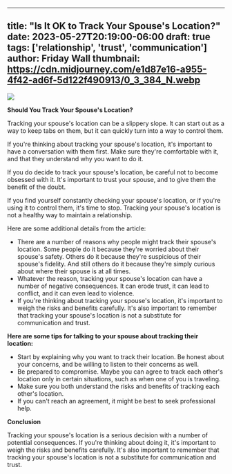 
---
title: "Is It OK to Track Your Spouse's Location?"
date: 2023-05-27T20:19:00-06:00
draft: true
tags: ['relationship', 'trust', 'communication']
author: Friday Wall
thumbnail:  https://cdn.midjourney.com/e1d87e16-a955-4f42-ad6f-5d122f490913/0_3_384_N.webp
---

![]( https://cdn.midjourney.com/e1d87e16-a955-4f42-ad6f-5d122f490913/0_3.webp)


**Should You Track Your Spouse's Location?**

Tracking your spouse's location can be a slippery slope. It can start out as a way to keep tabs on them, but it can quickly turn into a way to control them.

If you're thinking about tracking your spouse's location, it's important to have a conversation with them first. Make sure they're comfortable with it, and that they understand why you want to do it.

If you do decide to track your spouse's location, be careful not to become obsessed with it. It's important to trust your spouse, and to give them the benefit of the doubt.

If you find yourself constantly checking your spouse's location, or if you're using it to control them, it's time to stop. Tracking your spouse's location is not a healthy way to maintain a relationship.

Here are some additional details from the article:

* There are a number of reasons why people might track their spouse's location. Some people do it because they're worried about their spouse's safety. Others do it because they're suspicious of their spouse's fidelity. And still others do it because they're simply curious about where their spouse is at all times.
* Whatever the reason, tracking your spouse's location can have a number of negative consequences. It can erode trust, it can lead to conflict, and it can even lead to violence.
* If you're thinking about tracking your spouse's location, it's important to weigh the risks and benefits carefully. It's also important to remember that tracking your spouse's location is not a substitute for communication and trust.

**Here are some tips for talking to your spouse about tracking their location:**

* Start by explaining why you want to track their location. Be honest about your concerns, and be willing to listen to their concerns as well.
* Be prepared to compromise. Maybe you can agree to track each other's location only in certain situations, such as when one of you is traveling.
* Make sure you both understand the risks and benefits of tracking each other's location.
* If you can't reach an agreement, it might be best to seek professional help.

**Conclusion**

Tracking your spouse's location is a serious decision with a number of potential consequences. If you're thinking about doing it, it's important to weigh the risks and benefits carefully. It's also important to remember that tracking your spouse's location is not a substitute for communication and trust.


            